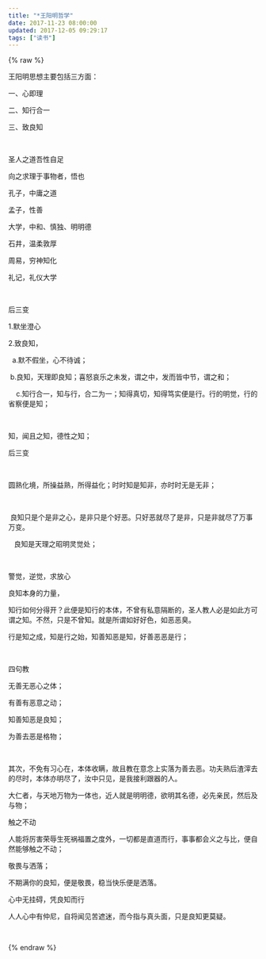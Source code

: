 ```yaml
---
title: "*王阳明哲学"
date: 2017-11-23 08:00:00
updated: 2017-12-05 09:29:17
tags: ["读书"]
---
```

{% raw %}
<p>王阳明思想主要包括三方面：</p><p>一、心即理</p><p>二、知行合一</p><p>三、致良知</p><p><br/></p><p>圣人之道吾性自足<br/></p><p>向之求理于事物者，悟也</p><p>孔子，中庸之道</p><p>孟子，性善</p><p>大学，中和、慎独、明明德</p><p>石井，温柔敦厚</p><p>周易，穷神知化</p><p>礼记，礼仪大学</p><p><br/></p><p>后三变</p><p>1.默坐澄心</p><p>2.致良知，</p><p><span class="Apple-tab-span" style="white-space:pre">	</span>a.默不假坐，心不待诚；</p><p><span class="Apple-tab-span" style="white-space:pre">	</span>b.良知，天理即良知；喜怒哀乐之未发，谓之中，发而皆中节，谓之和；</p><p><span class="Apple-tab-span" style="white-space:pre">	</span>c.知行合一，知与行，合二为一；知得真切，知得笃实便是行。行的明觉，行的省察便是知；</p><p><span class="Apple-tab-span" style="white-space:pre">	</span></p><p>知，闻且之知，德性之知；</p><p>后三变</p><p><br/></p><p>圆熟化境，所操益熟，所得益化；时时知是知非，亦时时无是无非；&nbsp;</p><p><br/></p><p><span class="Apple-tab-span" style="white-space:pre">	</span>良知只是个是非之心，是非只是个好恶。只好恶就尽了是非，只是非就尽了万事万变。</p><p><span class="Apple-tab-span" style="white-space:pre">	</span>良知是天理之昭明灵觉处；</p><p><br/></p><p>警觉，逆觉，求放心</p><p>良知本身的力量，</p><p>知行如何分得开？此便是知行的本体，不曾有私意隔断的，圣人教人必是如此方可谓之知。不然，只是不曾知。就是所谓如好好色，如恶恶臭。</p><p>行是知之成，知是行之始，知善知恶是知，好善恶恶是行；</p><p><br/></p><p>四句教</p><p>无善无恶心之体；</p><p>有善有恶意之动；</p><p>知善知恶是良知；</p><p>为善去恶是格物；</p><p><br/></p><p>其次，不免有习心在，本体收瞒，故且教在意念上实落为善去恶。功夫熟后渣滓去的尽时，本体亦明尽了，汝中只见，是我接利跟器的人。</p><p>大仁者，与天地万物为一体也，近人就是明明德，欲明其名德，必先亲民，然后及与物；</p><p>触之不动</p><p>人能将厉害荣辱生死祸福置之度外，一切都是直道而行，事事都会义之与比，便自然能够触之不动；</p><p>敬畏与洒落；</p><p>不期满你的良知，便是敬畏，稳当快乐便是洒落。</p><p>心中无挂碍，凭良知而行</p><p>人人心中有仲尼，自将闻见苦遮迷，而今指与真头面，只是良知更莫疑。</p><p><br/></p>
{% endraw %}
